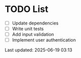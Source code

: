 # TODO List

- [ ] Update dependencies
- [ ] Write unit tests
- [ ] Add input validation
- [ ] Implement user authentication

Last updated: 2025-06-19 03:13
